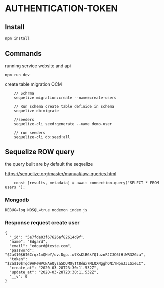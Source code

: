 # AUTHENTICATION-TOKEN
## Install
```
npm install
```

## Commands
running service website and api
```
npm run dev
```

create table migration OCM
```
    // Schrma
    sequelize migration:create --name=create-users  

    // Run schema create table definide in schema
    sequelize db:migrate 

    //seeders 
    sequelize-cli seed:generate --name demo-user 

    // run seeders
    sequelize-cli db:seed:all
```

## Sequelize ROW query

the query built are by default the sequelize

https://sequelize.org/master/manual/raw-queries.html

```
    const [results, metadata] = await connection.query("SELECT * FROM  users ");
```

### Mongodb

```
DEBUG=log NOSQL=true nodemon index.js
```

### Response request create user

```
{
  "_id": "5e7fde03f67626af82614d9f",
  "name": "Edgard",
  "email": "edgard@teste.com",
  "password": "$2a$10$6I6Crqx1mQHeY/ov.Dgp..w7XsKlBGkYQ1uznFJCJC6fHlWR32Gza",
  "token": "$2a$10$Tqd9APeWVCNAeQysa5DUMOyTt8dWx7MLQXNgghONiYHpnJ3LSxeLC",
  "create_at": "2020-03-28T23:30:11.532Z",
  "update_at": "2020-03-28T23:30:11.532Z",
  "__v": 0
}
```
